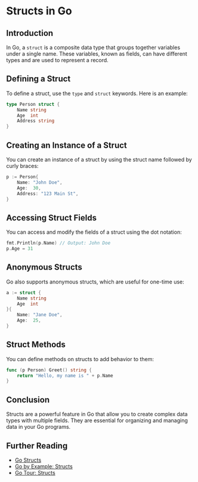 # Structs in Go

## Introduction
In Go, a `struct` is a composite data type that groups together variables under a single name. These variables, known as fields, can have different types and are used to represent a record.

## Defining a Struct
To define a struct, use the `type` and `struct` keywords. Here is an example:

```go
type Person struct {
    Name string
    Age  int
    Address string
}
```

## Creating an Instance of a Struct
You can create an instance of a struct by using the struct name followed by curly braces:

```go
p := Person{
    Name: "John Doe",
    Age:  30,
    Address: "123 Main St",
}
```

## Accessing Struct Fields
You can access and modify the fields of a struct using the dot notation:

```go
fmt.Println(p.Name) // Output: John Doe
p.Age = 31
```

## Anonymous Structs
Go also supports anonymous structs, which are useful for one-time use:

```go
a := struct {
    Name string
    Age  int
}{
    Name: "Jane Doe",
    Age:  25,
}
```

## Struct Methods
You can define methods on structs to add behavior to them:

```go
func (p Person) Greet() string {
    return "Hello, my name is " + p.Name
}
```

## Conclusion
Structs are a powerful feature in Go that allow you to create complex data types with multiple fields. They are essential for organizing and managing data in your Go programs.

## Further Reading
- [Go Structs](https://golang.org/doc/effective_go.html#structs)
- [Go by Example: Structs](https://gobyexample.com/structs)
- [Go Tour: Structs](https://tour.golang.org/moretypes/2)